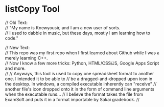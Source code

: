 # listCopy Tool  
  
// Old Text:  
// "My name is Knewyousir, and I am a new user of sorts.  
// I used to dabble in music, but these days, mostly I am learning how to code."  
  
// New Text:  
// This repo was my first repo when I first learned about Github while I was a merely learning C++.  
// Now I know a few more tricks: Python, HTML/CSS/JS, Google Apps Script and more.  
//
// Anyways, this tool is used to copy one spreadsheet format to another one. I intended it to be able to
// be a dragged-and-dropped upon icon in the desktop. In windows, a compiled executable inherently can "receive"
// another file's icon dropped onto it in the form of command line arguments when the executable runs...
// I believe the format takes the file from ExamSoft and puts it in a format importable by Sakai gradebook.
//
